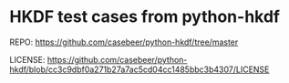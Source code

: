 # HKDF test cases from python-hkdf

REPO: https://github.com/casebeer/python-hkdf/tree/master

LICENSE: https://github.com/casebeer/python-hkdf/blob/cc3c9dbf0a271b27a7ac5cd04cc1485bbc3b4307/LICENSE

